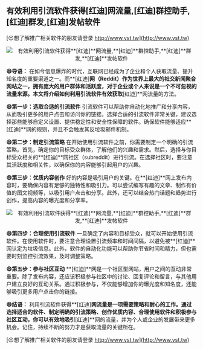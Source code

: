 ## **有效利用引流软件获得**[红迪]**网流量,**[红迪]**群控助手,**[红迪]**群发,**[红迪]**发帖软件**

[😍想了解推广相关软件的朋友请登录 http://www.vst.tw](http://www.vst.tw)

 <center><img src="https://vst.tw/MP4/tuiguang/png/7.png" alt="有效利用引流软件获得**[红迪]**网流量,**[红迪]**群控助手,**[红迪]**群发,**[红迪]**发帖软件"></center>

**😄导语：**
在如今信息爆炸的时代，互联网已经成为了企业和个人获取流量、提升知名度的重要渠道之一。而**[红迪]**网（Reddit）作为世界上最大的社交新闻聚合网站之一，拥有庞大的用户群体和活跃度，对于企业或个人来说是一个不可忽视的流量来源。本文将介绍如何利用引流软件有效获取**[红迪]**网流量的方法。

**😄第一步：选取合适的引流软件**
引流软件可以帮助你自动化地推广和分享内容，从而吸引更多的用户点击和访问你的链接。选择合适的引流软件非常关键，建议选择那些能够自定义设置、提供稳定性和安全性保障的软件。确保软件能够适应**[红迪]**网的规则，并且不会触发其反垃圾邮件机制。

**😄第二步：制定引流策略**
在开始使用引流软件之前，你需要制定一个明确的引流策略。首先，确定你的目标受众群体，了解他们的兴趣和需求。然后，选择与你目标受众相关的**[红迪]**网社区（subreddit）进行引流。在选择社区时，要注意其活跃度和相关性，以确保你的内容能够引起用户的兴趣。

**😄第三步：优质内容创作**
好的内容是吸引用户的关键。在**[红迪]**网上发布内容时，要确保内容有足够的独特性和吸引力。可以尝试编写有趣的文章、制作有价值的图文视频等，以吸引用户点击和分享。此外，还可以结合热门话题和趋势进行创作，提高内容的曝光度和分享率。

 <center><img src="https://vst.tw/MP4/tuiguang/png/8.png" alt="有效利用引流软件获得**[红迪]**网流量,**[红迪]**群控助手,**[红迪]**群发,**[红迪]**发帖软件"></center>

**😄第四步：合理使用引流软件**
一旦确定了内容和目标受众，就可以开始使用引流软件。在使用软件时，要注意合理设置引流频率和时间间隔，以避免被**[红迪]**网认定为垃圾信息。此外，软件的自动化功能可以帮助你节省时间和精力，但也需要时刻监控引流效果，及时调整策略。

**😄第五步：参与社区互动**
**[红迪]**网是一个社区型网站，用户之间的互动非常重要。除了发布内容，还应该积极参与社区中的讨论、回复评论和留言，与其他用户建立良好的互动关系。通过积极参与，不仅能够增加你的曝光度和知名度，还能够吸引更多用户点击你的链接。

**😄结语：**
利用引流软件获得**[红迪]**网流量是一项需要策略和耐心的工作。通过选择适合的软件、制定明确的引流策略、创作优质内容、合理使用软件和积极参与社区互动，你可以有效地吸引**[红迪]**网的流量，并为个人或企业的发展带来更多机会。记住，持续不断的努力才是获取流量的关键所在。

[😍想了解推广相关软件的朋友请登录 http://www.vst.tw](http://www.vst.tw)



